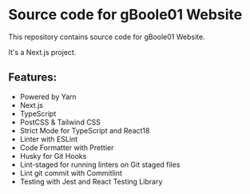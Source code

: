# Source code for gBoole01 Website

This repository contains source code for gBoole01 Website.

It's a Next.js project.

## Features:

- Powered by Yarn
- Next.js
- TypeScript
- PostCSS & Tailwind CSS
- Strict Mode for TypeScript and React18
- Linter with ESLint
- Code Formatter with Prettier
- Husky for Git Hooks
- Lint-staged for running linters on Git staged files
- Lint git commit with Commitlint
- Testing with Jest and React Testing Library